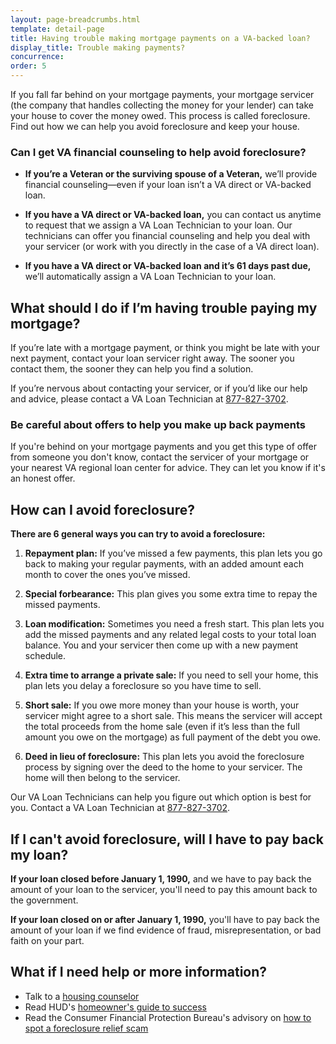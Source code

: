 ```yaml
---
layout: page-breadcrumbs.html
template: detail-page
title: Having trouble making mortgage payments on a VA-backed loan?
display_title: Trouble making payments?
concurrence:
order: 5
---
```


<div class="va-introtext">

If you fall far behind on your mortgage payments, your mortgage servicer (the company that handles collecting the money for your lender) can take your house to cover the money owed. This process is called foreclosure. Find out how we can help you avoid foreclosure and keep your house.

</div>

<div class="feature" markdown=“1”>

### Can I get VA financial counseling to help avoid foreclosure?

- **If you’re a Veteran or the surviving spouse of a Veteran,** we’ll provide financial counseling—even if your loan isn’t a VA direct or VA-backed loan.

- **If you have a VA direct or VA-backed loan,** you can contact us anytime to request that we assign a VA Loan Technician to your loan. Our technicians can offer you financial counseling and help you deal with your servicer (or work with you directly in the case of a VA direct loan).

- **If you have a VA direct or VA-backed loan and it’s 61 days past due,** we’ll automatically assign a VA Loan Technician to your loan.

</div>

## What should I do if I’m having trouble paying my mortgage?

If you’re late with a mortgage payment, or think you might be late with your next payment, contact your loan servicer right away. The sooner you contact them, the sooner they can help you find a solution.

If you’re nervous about contacting your servicer, or if you’d like our help and advice, please contact a VA Loan Technician at <a href="tel:+18778273702">877-827-3702</a>.

### Be careful about offers to help you make up back payments 

If you're behind on your mortgage payments and you get this type of offer from someone you don't know, contact the servicer of your mortgage or your nearest VA regional loan center for advice. They can let you know if it's an honest offer.

## How can I avoid foreclosure?

**There are 6 general ways you can try to avoid a foreclosure:**

1. **Repayment plan:** If you’ve missed a few payments, this plan lets you go back to making your regular payments, with an added amount each month to cover the ones you’ve missed.

2. **Special forbearance:** This plan gives you some extra time to repay the missed payments.

3. **Loan modification:** Sometimes you need a fresh start. This plan lets you add the missed payments and any related legal costs to your total loan balance. You and your servicer then come up with a new payment schedule.

4. **Extra time to arrange a private sale:** If you need to sell your home, this plan lets you delay a foreclosure so you have time to sell.

5. **Short sale:** If you owe more money than your house is worth, your servicer might agree to a short sale. This means the servicer will accept the total proceeds from the home sale (even if it’s less than the full amount you owe on the mortgage) as full payment of the debt you owe.

6. **Deed in lieu of foreclosure:** This plan lets you avoid the foreclosure process by signing over the deed to the home to your servicer. The home will then belong to the servicer.

Our VA Loan Technicians can help you figure out which option is best for you. Contact a VA Loan Technician at <a href="tel:+18778273702">877-827-3702</a>.

## If I can't avoid foreclosure, will I have to pay back my loan?

**If your loan closed before January 1, 1990,** and we have to pay back the amount of your loan to the servicer, you'll need to pay this amount back to the government.

**If your loan closed on or after January 1, 1990,** you'll have to pay back the amount of your loan if we find evidence of fraud, misrepresentation, or bad faith on your part.

## What if I need help or more information?

- Talk to a [housing counselor](https://www.hud.gov/i_want_to/talk_to_a_housing_counselor)
- Read HUD's [homeowner's guide to success](https://www.hud.gov/sites/dfiles/Housing/documents/RevUpdHmownSuc121518fnl.pdf)
- Read the Consumer Financial Protection Bureau's advisory on [how to spot a foreclosure relief scam](https://www.consumerfinance.gov/about-us/blog/consumer-advisory-dont-fall-for-a-foreclosure-relief-scam-or-bogus-legal-help/)
